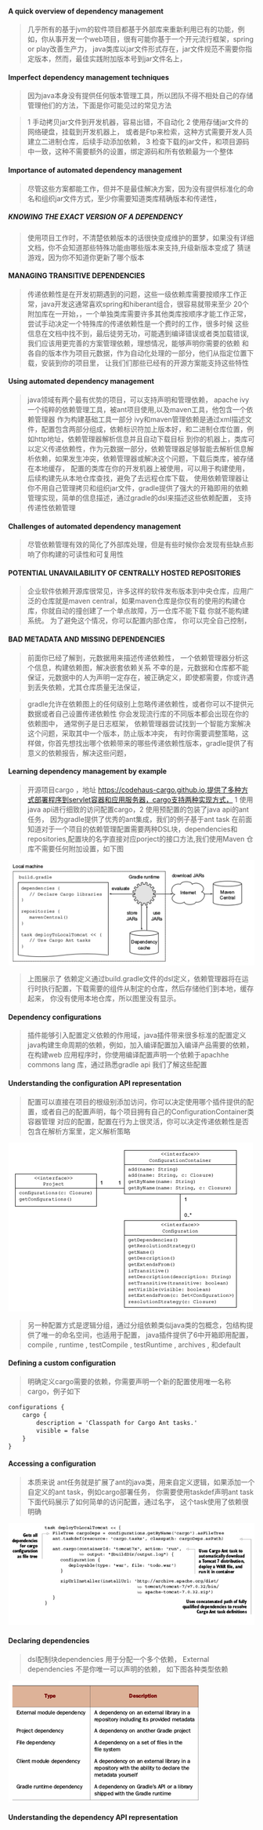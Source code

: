 #### A quick overview of dependency management

> 几乎所有的基于jvm的软件项目都基于外部库来重新利用已有的功能，例如，你从事开发一个web项目，很有可能你基于一个开元流行框架，spring
> or play改善生产力， java类库以jar文件形式存在，jar文件规范不需要你指定版本，然而，最佳实践附加版本号到jar文件名上，


#### Imperfect dependency management techniques

>因为java本身没有提供任何版本管理工具，所以团队不得不相处自己的存储管理他们的方法，下面是你可能见过的常见方法

> 1 手动拷贝jar文件到开发机器，容易出错，不自动化
> 2 使用存储jar文件的网络硬盘，挂载到开发机器上， 或者是Ftp来检索，这种方式需要开发人员建立二进制仓库，后续手动添加依赖，
> 3 检查下载的jar文件，和项目源码中一致，这种不需要额外的设置，绑定源码和所有依赖最为一个整体

#### Importance of automated dependency management

> 尽管这些方案都能工作，但并不是最佳解决方案，因为没有提供标准化的命名和组织jar文件方式，至少你需要知道类库精确版本和传递性，

##### KNOWING THE EXACT VERSION OF A DEPENDENCY

> 使用项目工作时，不清楚依赖版本的话很快变成维护的噩梦，如果没有详细文档，你不会知道那些特殊功能由哪些版本来支持,升级新版本变成了
> 猜谜游戏，因为你不知道你更新了哪个版本

#### MANAGING TRANSITIVE DEPENDENCIES

> 传递依赖性是在开发初期遇到的问题，这些一级依赖库需要按顺序工作正常，java开发这通常喜欢spring和hiberant组合，很容易就带来至少
> 20个附加库在一开始，，一个单独类库需要许多其他类库按顺序才能工作正常， 尝试手动决定一个特殊库的传递依赖性是一个费时的工作，很多时候
> 这些信息在文档中找不到，最后徒劳无功，可能遇到编译错误或者类加载错误,我们应该用更完善的方案管理依赖，理想情况，能够声明你需要的依赖
> 和各自的版本作为项目元数据，作为自动化处理的一部分，他们从指定位置下载，安装到你的项目里， 让我们们那些已经有的开源方案能支持这些特性


#### Using automated dependency management

> java领域有两个最有优势的项目，可以支持声明和管理依赖， apache ivy 一个纯粹的依赖管理工具，被ant项目使用,以及maven工具，他包含一个依赖管理器
> 作为构建基础工具一部分
> ivy和maven管理依赖是通过xml描述文件，配置包含两部分组成，依赖标识符加上版本好，和二进制仓库位置，例如http地址，依赖管理器解析信息并且自动下载目标
> 到你的机器上，类库可以定义传递依赖性，作为元数据一部分，依赖管理器足够智能去解析信息解析依赖，如果发生冲突，依赖管理器或解决这个问题，下载后类库，被存储
> 在本地缓存， 配置的类库在你的开发机器上被使用，可以用于构建使用，后续构建先从本地仓库查找，避免了去远程仓库下载，
> 使用依赖管理器让你不用自己管理拷贝和组织jar文件，gradle提供了强大的开箱即用的依赖管理实现，简单的信息描述，通过gradle的dsl来描述这些依赖配置，
> 支持传递性依赖管理


#### Challenges of automated dependency management

> 尽管依赖管理有效的简化了外部库处理，但是有些时候你会发现有些缺点影响了你构建的可读性和可复用性

#### POTENTIAL UNAVAILABILITY OF CENTRALLY HOSTED REPOSITORIES

> 企业软件依赖开源库很常见，许多这样的软件发布版本到中央仓库，应用广泛的仓库就是maven central，如果maven仓库是你仅有的使用的构建仓库，你就自动的撞创建了一个单点故障，万一仓库不能下载
> 你就不能构建系统。
> 为了避免这个情况，你可以配置内部仓库， 你可以完全自己控制，

#### BAD METADATA AND MISSING DEPENDENCIES

> 前面你已经了解到，元数据用来描述传递依赖性， 一个依赖管理器分析这个信息，构建依赖图，解决嵌套依赖关系
> 不幸的是，元数据和仓库都不能保证，元数据中的人为声明一定存在，被正确定义，即使都需要，你或许遇到丢失依赖，尤其仓库质量无法保证，

> gradle允许在依赖图上的任何级别上忽略传递依赖性，或者你可以不提供元数据或者自己设置传递依赖性
> 你会发现流行库的不同版本都会出现在你的依赖图中， 通常例子是日志框架， 依赖管理器尝试找到一个智能方案解决这个问题，采取其中一个版本，防止版本冲突， 
>有时你需要调整策略，这样做，你首先想找出哪个依赖带来的哪些传递依赖性版本，gradle提供了有意义的依赖报告，解决这些问题，

#### Learning dependency management by example

> 开源项目cargo ，地址 https://codehaus-cargo.github.io,提供了多种方式部署程序到servlet容器和应用服务器，cargo支持两种实现方式，
> 1 使用java api进行细致的访问配置cargo，2 使用预配置的包装了java api的ant任务， 因为gradle提供了优秀的ant集成，我们的例子基于ant task
> 在前面知道对于一个项目的依赖管理配置需要两种DSL块，dependencies和repositories,配置块的名字直接对应porject的接口方法,我们使用Maven
> 仓库不需要任何附加设置，如下图

![](b9.png)

> 上图展示了 依赖定义通过build.gradle文件的dsl定义，依赖管理器将在运行时执行配置，下载需要的组件从制定的仓库，然后存储他们到本地，缓存起来，
> 你没有使用本地仓库，所以图里没有显示。


#### Dependency configurations

> 插件能够引入配置定义依赖的作用域，java插件带来很多标准的配置定义java构建生命周期的依赖，例如，加入编译配置加入编译产品需要的依赖， 在构建web
> 应用程序时，你使用编译配置声明一个依赖于apachhe commons lang 库，通过熟悉gradle api 我们了解这些配置

#### Understanding the configuration API representation

> 配置可以直接在项目的根级别添加访问，你可以决定使用哪个插件提供的配置，或者自己的配置声明，每个项目拥有自己的ConfigurationContainer类容器管理
> 对应的配置，配置在行为上很灵活，你可以决定传递依赖性是否包含在解析方案里，定义解析策略

![](b10.png)

> 另一种配置方式是逻辑分组，通过分组依赖类似java类的包概念，包结构提供了唯一的命名空间，也适用于配置，
> java插件提供了6中开箱即用配置，compile , runtime , testCompile , testRuntime , archives , 和default

#### Defining a custom configuration

> 明确定义cargo需要的依赖，你需要声明一个新的配置使用唯一名称cargo，例子如下

	configurations {
		cargo {
			description = 'Classpath for Cargo Ant tasks.'
			visible = false
		}
	}
	
	
#### Accessing a configuration

> 本质来说 ant任务就是扩展了ant的java类，用来自定义逻辑，如果添加一个自定义的ant task，例如cargo部署任务， 你需要使用taskdef声明ant task
> 下面代码展示了如何简单的访问配置，通过名字， 这个task使用了依赖很明确
	
	
![](b11.png)

#### Declaring dependencies

> dsl配制块dependencies 用于分配一个多个依赖， External dependencies 不是你唯一可以声明的依赖， 如下图各种类型依赖
	
![](b12.png)
	

#### Understanding the dependency API representation


